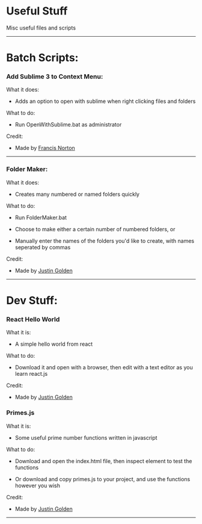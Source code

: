 # Useful Stuff

Misc useful files and scripts

<hr>

# Batch Scripts:

### Add Sublime 3 to Context Menu:

What it does:

- Adds an option to open with sublime when right clicking files and folders

What to do: 

- Run OpenWithSublime.bat as administrator

Credit: 

- Made by [Francis Norton](https://gist.github.com/roundand/9367852)

<hr>

### Folder Maker:

What it does:

- Creates many numbered or named folders quickly

What to do:

- Run FolderMaker.bat

- Choose to make either a certain number of numbered folders, or

- Manually enter the names of the folders you'd like to create, with names seperated by commas

Credit:

- Made by [Justin Golden](http://justingolden21.github.io)

<hr>

# Dev Stuff:

### React Hello World

What it is:

- A simple hello world from react

What to do:

- Download it and open with a browser, then edit with a text editor as you learn react.js

Credit:

- Made by [Justin Golden](http://justingolden21.github.io)

### Primes.js

What it is:

- Some useful prime number functions written in javascript

What to do:

- Download and open the index.html file, then inspect element to test the functions

- Or download and copy primes.js to your project, and use the functions however you wish

Credit:

- Made by [Justin Golden](http://justingolden21.github.io)

<hr>
